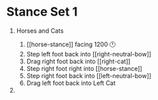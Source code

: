# Stance Set 1

1.  Horses and Cats

    1. [[horse-stance]] facing 1200 🕛
    1. Step left foot back into [[right-neutral-bow]]
    1. Drag right foot back into [[right-cat]]
    1. Step right foot right into [[horse-stance]]
    1. Step right foot back into [[left-neutral-bow]]
    1. Drag left foot back into Left Cat

1.
